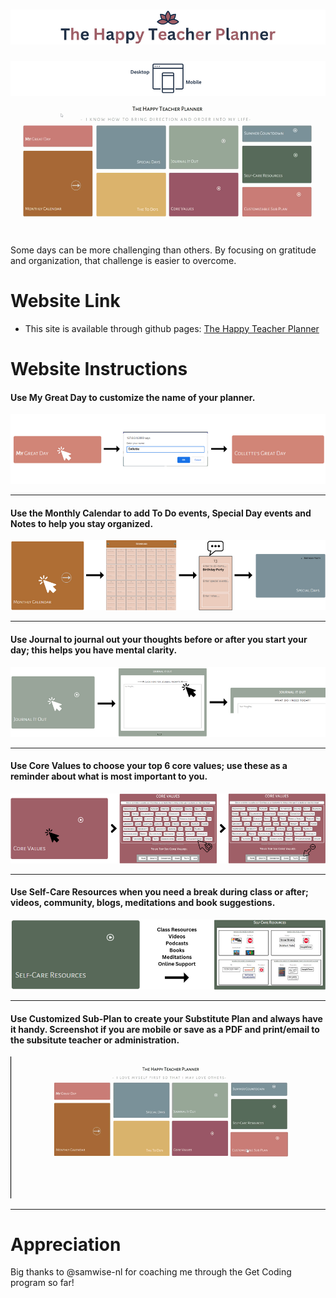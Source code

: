 # ![The Happy Teacher Planner](./images/happyteacherplannerTitle.png)
![Mobile and Desktop Friendly](./images/MobileDesktopreadme.png)
![Happy Planner video](/images/HTPIntro.gif)

Some days can be more challenging than others. By focusing on gratitude and organization, that challenge is easier to overcome. <br>

# **Website Link**
- This site is available through github pages: [The Happy Teacher Planner](https://colletteap.github.io/gratitude-planner/)

# **Website Instructions**

#### Use <strong>My Great Day</strong> to customize the name of your planner.

![My Great Day](./images/MyGreatDayreadme.png)
******
#### Use the <strong>Monthly Calendar</strong> to add <strong>To Do</strong> events, <strong>Special Day</strong> events and Notes to help you stay organized.

![Monthly Calendar](./images/MonthlyCalendarreadme.png)
******
#### Use <strong>Journal</strong> to journal out your thoughts before or after you start your day; this helps you have mental clarity.

![Journal](./images/Journalreadme.png)
******
#### Use <strong>Core Values</strong> to choose your top 6 core values; use these as a reminder about what is most important to you.

![Core Values](./images/CoreValuesreadme.png)
******
#### Use <strong>Self-Care Resources</strong> when you need a break during class or after; videos, community, blogs, meditations and book suggestions.

![Self-Care](./images/SelfCarereadme.png)
******
#### Use <strong>Customized Sub-Plan</strong> to create your Substitute Plan and always have it handy. Screenshot if you are mobile or save as a PDF and print/email to the subsitute teacher or administration.

  ![Customized Substitute Planner](./images/CustomSubPlan.gif)
******
  # **Appreciation**
  
  Big thanks to @samwise-nl for coaching me through the Get Coding program so far!
